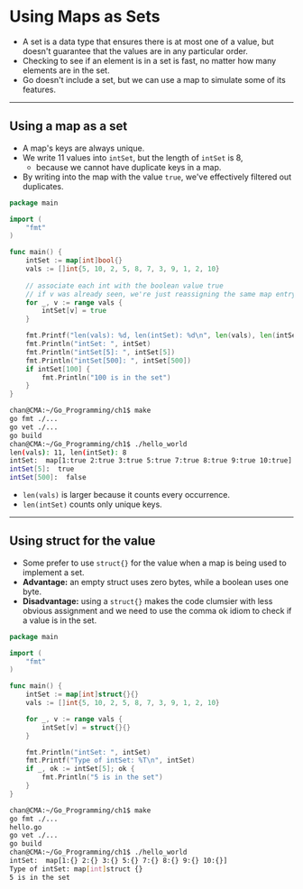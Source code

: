 # Using Maps as Sets

- A set is a data type that ensures there is at most one of a value, but doesn't guarantee that the values are in any particular order.
- Checking to see if an element is in a set is fast, no matter how many elements are in the set.
- Go doesn't include a set, but we can use a map to simulate some of its features.

---

## Using a map as a set

- A map's keys are always unique.
- We write 11 values into `intSet`, but the length of `intSet` is 8, 
  - because we cannot have duplicate keys in a map.
- By writing into the map with the value `true`, we've effectively filtered out duplicates.

```go
package main

import (
	"fmt"
)

func main() {
	intSet := map[int]bool{}
	vals := []int{5, 10, 2, 5, 8, 7, 3, 9, 1, 2, 10}
    
    // associate each int with the boolean value true
    // if v was already seen, we're just reassigning the same map entry, not adding a new one.
	for _, v := range vals {
		intSet[v] = true
	}

	fmt.Printf("len(vals): %d, len(intSet): %d\n", len(vals), len(intSet))
	fmt.Println("intSet: ", intSet)
	fmt.Println("intSet[5]: ", intSet[5])
	fmt.Println("intSet[500]: ", intSet[500])
	if intSet[100] {
		fmt.Println("100 is in the set")
	}
}
```

```sh
chan@CMA:~/Go_Programming/ch1$ make
go fmt ./...
go vet ./...
go build 
chan@CMA:~/Go_Programming/ch1$ ./hello_world
len(vals): 11, len(intSet): 8
intSet:  map[1:true 2:true 3:true 5:true 7:true 8:true 9:true 10:true]
intSet[5]:  true
intSet[500]:  false
```

- `len(vals)` is larger because it counts every occurrence.
- `len(intSet)` counts only unique keys.

---

## Using struct for the value

- Some prefer to use `struct{}` for the value when a map is being used to implement a set.
- **Advantage:** an empty struct uses zero bytes, while a boolean uses one byte.
- **Disadvantage:** using a `struct{}` makes the code clumsier with less obvious assignment and we need to use the comma ok idiom to check if a value is in the set.

```go
package main

import (
	"fmt"
)

func main() {
	intSet := map[int]struct{}{}
	vals := []int{5, 10, 2, 5, 8, 7, 3, 9, 1, 2, 10}

	for _, v := range vals {
		intSet[v] = struct{}{}
	}

	fmt.Println("intSet: ", intSet)
	fmt.Printf("Type of intSet: %T\n", intSet)
	if _, ok := intSet[5]; ok {
		fmt.Println("5 is in the set")
	}
}
```

```sh
chan@CMA:~/Go_Programming/ch1$ make
go fmt ./...
hello.go
go vet ./...
go build 
chan@CMA:~/Go_Programming/ch1$ ./hello_world
intSet:  map[1:{} 2:{} 3:{} 5:{} 7:{} 8:{} 9:{} 10:{}]
Type of intSet: map[int]struct {}
5 is in the set
```

